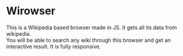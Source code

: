 # Wirowser
This is a Wikipedia based browser made in JS. It gets all its data from wikipedia.
<br>You will be able to search any wiki through this browser and get an interactive result. It is fully responsive.
